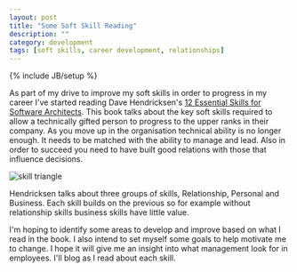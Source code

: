 ```yaml
---
layout: post
title: "Some Soft Skill Reading"
description: ""
category: development 
tags: [soft skills, career development, relationships]
---
```

{% include JB/setup %}

As part of my drive to improve my soft skills in order to progress in my career I've started reading Dave Hendricksen's <a href="http://www.amazon.co.uk/12-Essential-Skills-Software-Architects/dp/0321717295" target="_blank">12 Essential Skills for Software Architects</a>. This book talks about the key soft skills required to allow a technically gifted person to progress to the upper ranks in their company. As you move up in the organisation technical ability is no longer enough. It needs to be matched with the ability to manage and lead. Also in order to succeed you need to have built good relations with those that influence decisions.

<img src="{{ ASSET_PATH }}dinky/images/skills_triangle.jpg" alt="skill triangle" align="center"/>

Hendricksen talks about three groups of skills, Relationship, Personal and Business. Each skill builds on the previous so for example without relationship skills business skills have little value.

I'm hoping to identify some areas to develop and improve based on what I read in the book. I also intend to set myself some goals to help motivate me to change. I hope it will give me an insight into what management look for in employees. I'll blog as I read about each skill.

